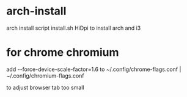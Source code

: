 # arch-install
arch install script install.sh
HiDpi to install arch and i3
# for chrome chromium
add --force-device-scale-factor=1.6 to ~/.config/chrome-flags.conf | ~/.config/chromium-flags.conf  

to adjust browser tab too small

